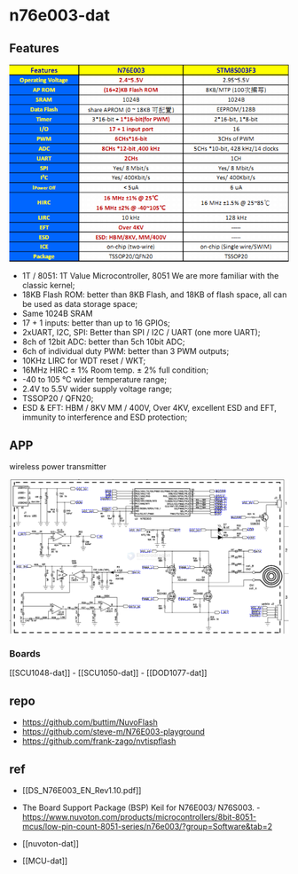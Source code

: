
# n76e003-dat

## Features 

![](2025-01-09-13-29-58.png)

* 1T / 8051: 1T Value Microcontroller, 8051 We are more familiar with the classic kernel;
* 18KB Flash ROM: better than 8KB Flash, and 18KB of flash space, all can be used as data storage space;
* Same 1024B SRAM
* 17 + 1 inputs: better than up to 16 GPIOs;
* 2xUART, I2C, SPI: Better than SPI / I2C / UART (one more UART);
* 8ch of 12bit ADC: better than 5ch 10bit ADC;
* 6ch of individual duty PWM: better than 3 PWM outputs;
* 10KHz LIRC for WDT reset / WKT;
* 16MHz HIRC ± 1% Room temp. ± 2% full condition;
* -40 to 105 ℃ wider temperature range;
* 2.4V to 5.5V wider supply voltage range;
* TSSOP20 / QFN20;
* ESD & EFT: HBM / 8KV MM / 400V, Over 4KV, excellent ESD and EFT, immunity to interference and ESD protection;


## APP 

wireless power transmitter 

![](2025-01-09-12-39-20.png)

### Boards 

[[SCU1048-dat]] - [[SCU1050-dat]] - [[DOD1077-dat]]


## repo

- https://github.com/buttim/NuvoFlash
- https://github.com/steve-m/N76E003-playground
- https://github.com/frank-zago/nvtispflash




## ref 

- [[DS_N76E003_EN_Rev1.10.pdf]]

- The Board Support Package (BSP) Keil for N76E003/ N76S003. - https://www.nuvoton.com/products/microcontrollers/8bit-8051-mcus/low-pin-count-8051-series/n76e003/?group=Software&tab=2

- [[nuvoton-dat]]

- [[MCU-dat]]